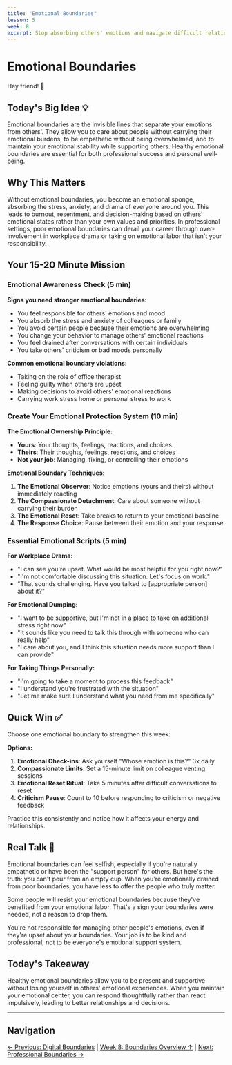 ```yaml
---
title: "Emotional Boundaries"
lesson: 5
week: 8
excerpt: Stop absorbing others' emotions and navigate difficult relationships.
---
```


# Emotional Boundaries

Hey friend! 👋

## Today's Big Idea 💡

Emotional boundaries are the invisible lines that separate your emotions from others'. They allow you to care about people without carrying their emotional burdens, to be empathetic without being overwhelmed, and to maintain your emotional stability while supporting others. Healthy emotional boundaries are essential for both professional success and personal well-being.

## Why This Matters

Without emotional boundaries, you become an emotional sponge, absorbing the stress, anxiety, and drama of everyone around you. This leads to burnout, resentment, and decision-making based on others' emotional states rather than your own values and priorities. In professional settings, poor emotional boundaries can derail your career through over-involvement in workplace drama or taking on emotional labor that isn't your responsibility.

## Your 15-20 Minute Mission

### Emotional Awareness Check (5 min)

**Signs you need stronger emotional boundaries:**
- You feel responsible for others' emotions and mood
- You absorb the stress and anxiety of colleagues or family
- You avoid certain people because their emotions are overwhelming
- You change your behavior to manage others' emotional reactions
- You feel drained after conversations with certain individuals
- You take others' criticism or bad moods personally

**Common emotional boundary violations:**
- Taking on the role of office therapist
- Feeling guilty when others are upset
- Making decisions to avoid others' emotional reactions
- Carrying work stress home or personal stress to work

### Create Your Emotional Protection System (10 min)

**The Emotional Ownership Principle:**
- **Yours**: Your thoughts, feelings, reactions, and choices
- **Theirs**: Their thoughts, feelings, reactions, and choices
- **Not your job**: Managing, fixing, or controlling their emotions

**Emotional Boundary Techniques:**
1. **The Emotional Observer**: Notice emotions (yours and theirs) without immediately reacting
2. **The Compassionate Detachment**: Care about someone without carrying their burden
3. **The Emotional Reset**: Take breaks to return to your emotional baseline
4. **The Response Choice**: Pause between their emotion and your response

### Essential Emotional Scripts (5 min)

**For Workplace Drama:**
- "I can see you're upset. What would be most helpful for you right now?"
- "I'm not comfortable discussing this situation. Let's focus on work."
- "That sounds challenging. Have you talked to [appropriate person] about it?"

**For Emotional Dumping:**
- "I want to be supportive, but I'm not in a place to take on additional stress right now"
- "It sounds like you need to talk this through with someone who can really help"
- "I care about you, and I think this situation needs more support than I can provide"

**For Taking Things Personally:**
- "I'm going to take a moment to process this feedback"
- "I understand you're frustrated with the situation"
- "Let me make sure I understand what you need from me specifically"

## Quick Win ✅

Choose one emotional boundary to strengthen this week:

**Options:**
1. **Emotional Check-ins**: Ask yourself "Whose emotion is this?" 3x daily
2. **Compassionate Limits**: Set a 15-minute limit on colleague venting sessions
3. **Emotional Reset Ritual**: Take 5 minutes after difficult conversations to reset
4. **Criticism Pause**: Count to 10 before responding to criticism or negative feedback

Practice this consistently and notice how it affects your energy and relationships.

## Real Talk 💬

Emotional boundaries can feel selfish, especially if you're naturally empathetic or have been the "support person" for others. But here's the truth: you can't pour from an empty cup. When you're emotionally drained from poor boundaries, you have less to offer the people who truly matter.

Some people will resist your emotional boundaries because they've benefited from your emotional labor. That's a sign your boundaries were needed, not a reason to drop them.

You're not responsible for managing other people's emotions, even if they're upset about your boundaries. Your job is to be kind and professional, not to be everyone's emotional support system.

## Today's Takeaway

Healthy emotional boundaries allow you to be present and supportive without losing yourself in others' emotional experiences. When you maintain your emotional center, you can respond thoughtfully rather than react impulsively, leading to better relationships and decisions.

---

## Navigation

[← Previous: Digital Boundaries](/journey/week-08/04-digital-boundaries/) | [Week 8: Boundaries Overview ↑](/journey/week-08/) | [Next: Professional Boundaries →](/journey/week-08/06-professional-boundaries/)